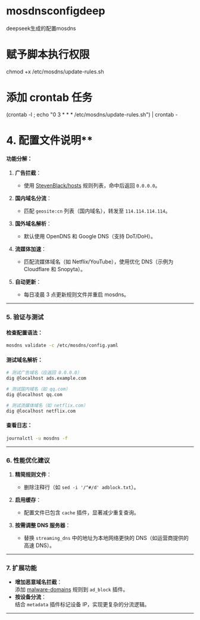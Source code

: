 # mosdnsconfigdeep
deepseek生成的配置mosdns
# 赋予脚本执行权限
chmod +x /etc/mosdns/update-rules.sh

# 添加 crontab 任务
(crontab -l ; echo "0 3 * * * /etc/mosdns/update-rules.sh") | crontab -

# 4. 配置文件说明**

#### **功能分解**：
1. **广告拦截**：  
   - 使用 [StevenBlack/hosts](https://github.com/StevenBlack/hosts) 规则列表，命中后返回 `0.0.0.0`。

2. **国内域名分流**：  
   - 匹配 `geosite:cn` 列表（国内域名），转发至 `114.114.114.114`。

3. **国外域名解析**：  
   - 默认使用 OpenDNS 和 Google DNS（支持 DoT/DoH）。

4. **流媒体加速**：  
   - 匹配流媒体域名（如 Netflix/YouTube），使用优化 DNS（示例为 Cloudflare 和 Snopyta）。

5. **自动更新**：  
   - 每日凌晨 3 点更新规则文件并重启 mosdns。

---

### **5. 验证与测试**

#### **检查配置语法**：
```bash
mosdns validate -c /etc/mosdns/config.yaml
```

#### **测试域名解析**：
```bash
# 测试广告域名（应返回 0.0.0.0）
dig @localhost ads.example.com

# 测试国内域名（如 qq.com）
dig @localhost qq.com

# 测试流媒体域名（如 netflix.com）
dig @localhost netflix.com
```

#### **查看日志**：
```bash
journalctl -u mosdns -f
```

---

### **6. 性能优化建议**
1. **精简规则文件**：  
   - 删除注释行（如 `sed -i '/^#/d' adblock.txt`）。

2. **启用缓存**：  
   - 配置文件已包含 `cache` 插件，显著减少重复查询。

3. **按需调整 DNS 服务器**：  
   - 替换 `streaming_dns` 中的地址为本地网络更快的 DNS（如运营商提供的高速 DNS）。

---

### **7. 扩展功能**
- **增加恶意域名拦截**：  
  添加 [malware-domains](https://github.com/malware-domains) 规则到 `ad_block` 插件。
- **按设备分流**：  
  结合 `metadata` 插件标记设备 IP，实现更复杂的分流逻辑。

---
